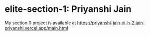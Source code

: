 # elite-section-1: Priyanshi Jain
My section 0 project is available at https://priyanshi-jain-xi-h-2.jain-priyanshi.vercel.app/main.html